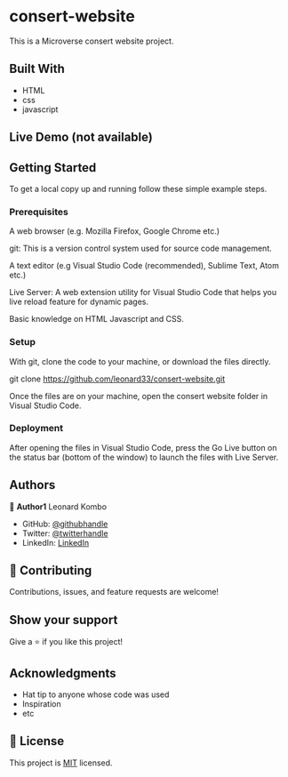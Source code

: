 # consert-website


 This is a Microverse consert website project.
 
## Built With

- HTML
- css
- javascript
## Live Demo (not available)


## Getting Started

To get a local copy up and running follow these simple example steps.

### Prerequisites
A web browser (e.g. Mozilla Firefox, Google Chrome etc.)

git: This is a version control system used for source code management.

A text editor (e.g Visual Studio Code (recommended), Sublime Text, Atom etc.)

Live Server: A web extension utility for Visual Studio Code that helps you live reload feature for dynamic pages.

Basic knowledge on HTML Javascript and CSS.

### Setup
With git, clone the code to your machine, or download the files directly.

git clone https://github.com/leonard33/consert-website.git

Once the files are on your machine, open the consert website folder in Visual Studio Code.

### Deployment
After opening the files in Visual Studio Code, press the Go Live button on the status bar (bottom of the window) to launch the files with Live Server.



## Authors

👤 **Author1**
  Leonard Kombo
- GitHub: [@githubhandle](https://github.com/leonard33)
- Twitter: [@twitterhandle](https://twitter.com/leonardkombo1)
- LinkedIn: [LinkedIn](https://linkedin.com/in/leonardkombo)


## 🤝 Contributing

Contributions, issues, and feature requests are welcome!


## Show your support

Give a ⭐️ if you like this project!

## Acknowledgments

- Hat tip to anyone whose code was used
- Inspiration
- etc
## 📝 License

This project is [MIT](./MIT.md) licensed.

